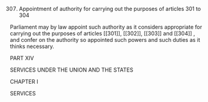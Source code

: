307. Appointment of authority for carrying out the purposes of articles 301 to 304

Parliament may by law appoint such authority as it considers appropriate for carrying out the purposes of articles [[301]], [[302]], [[303]] and [[304]] , and confer on the authority so appointed such powers and such duties as it thinks necessary.

PART XIV

SERVICES UNDER THE UNION AND THE STATES

 

CHAPTER I

SERVICES

 

